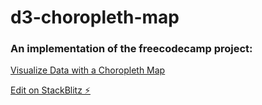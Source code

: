 # d3-choropleth-map

### An implementation of the freecodecamp project:
[Visualize Data with a Choropleth Map](https://www.freecodecamp.org/learn/data-visualization/data-visualization-projects/visualize-data-with-a-choropleth-map)

[Edit on StackBlitz ⚡️](https://stackblitz.com/edit/js-qlzz5x)
